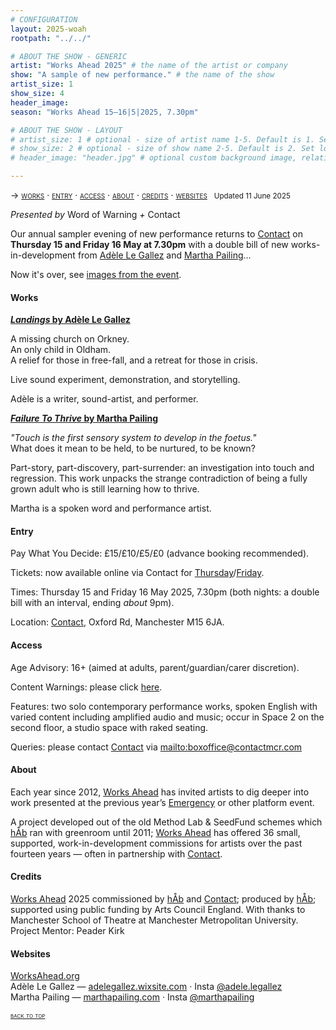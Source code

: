 ```yaml
---
# CONFIGURATION
layout: 2025-woah
rootpath: "../../"

# ABOUT THE SHOW - GENERIC
artist: "Works Ahead 2025" # the name of the artist or company
show: "A sample of new performance." # the name of the show
artist_size: 1
show_size: 4
header_image:    
season: "Works Ahead 15–16|5|2025, 7.30pm"

# ABOUT THE SHOW - LAYOUT
# artist_size: 1 # optional - size of artist name 1-5. Default is 1. Set longer names to lower values
# show_size: 2 # optional - size of show name 2-5. Default is 2. Set longer names to lower values
# header_image: "header.jpg" # optional custom background image, relative to current page

---
```

<span style='font-variant: small-caps'>→ [works](/current/2025-worksahead/#works) · [entry](/current/2025-worksahead/#entry) · [access](/current/2025-worksahead/#access) · [about](/current/2025-worksahead/#about) · [credits](/current/2025-worksahead/#credits) · [websites](/current/2025-worksahead/#websites)</span>&ensp; <small>Updated 11 June 2025</small>        
        
*Presented by* Word of Warning *+* Contact         

Our annual sampler evening of new performance returns to <a href="https://contactmcr.com/events/works-ahead-2025-2" target="_blank">Contact</a> on **Thursday 15 and Friday 16 May at 7.30pm** with a double bill of new works-in-development from [Adèle Le Gallez](/current/2025-worksahead/legallez) and [Martha Pailing](/current/2025-worksahead/pailing)…          
          
Now it's over, see [images from the event](/galleries/2025-woah).          
         
#### Works        
**[*Landings* by Adèle Le Gallez](/current/2025-worksahead/legallez)**         
         
A missing church on Orkney.<br>An only child in Oldham.<br>A relief for those in free-fall, and a retreat for those in crisis.         
         
Live sound experiment, demonstration, and storytelling.          
         
Adèle is a writer, sound-artist, and performer.         
         
**[*Failure To Thrive* by Martha Pailing](/current/2025-worksahead/pailing)**         
          
*"Touch is the first sensory system to develop in the foetus."*<br>What does it mean to be held, to be nurtured, to be known?         
         
Part-story, part-discovery, part-surrender: an investigation into touch and regression. This work unpacks the strange contradiction of being a fully grown adult who is still learning how to thrive.         
        
Martha is a spoken word and performance artist.        
         
#### Entry         
Pay What You Decide: £15/£10/£5/£0 (advance booking recommended).        
         
Tickets: now available online via Contact for <a href="https://contactmcr.com/book/instance/359758" target="_blank">Thursday</a>/<a href="https://contactmcr.com/book/instance/359759" target="_blank">Friday</a>.         
         
Times: Thursday 15 and Friday 16 May 2025, 7.30pm (both nights: a double bill with an interval, ending *about* 9pm).         
             
Location: <a href="https://contactmcr.com/visit/getting-here" target="_blank">Contact</a>, Oxford Rd, Manchester M15 6JA.         
        
#### Access         
Age Advisory: 16+ (aimed at adults, parent/guardian/carer discretion).         
         
Content Warnings: please click [here](/warnings).         
        
Features: two solo contemporary performance works, spoken English with varied content including amplified audio and music; occur in Space 2 on the second floor, a studio space with raked seating.          
         
Queries: please contact <a href="https://contactmcr.com/visit/access" target="_blank">Contact</a> via <mailto:boxoffice@contactmcr.com>        
         
#### About           
Each year since 2012, [Works Ahead](/hab/worksahead) has invited artists to dig deeper into work presented at the previous year’s [Emergency](/hab/emergency) or other platform event.          
        
A project developed out of the old Method Lab & SeedFund schemes which [hÅb](/hab) ran with greenroom until 2011; [Works Ahead](/hab/worksahead) has offered 36 small, supported, work-in-development commissions for artists over the past fourteen years — often in partnership with <a href="https://contactmcr.com" target="_blank">Contact</a>.         
         
#### Credits         
[Works Ahead](/hab/worksahead) 2025 commissioned by [hÅb](/hab) and <a href="https://contactmcr.com" target="_blank">Contact</a>; produced by [hÅb](/hab); supported using public funding by Arts Council England. With thanks to Manchester School of Theatre at Manchester Metropolitan University.<br>Project Mentor: Peader Kirk        
         
#### Websites          
<a href="http://worksahead.org" target="_blank">WorksAhead.org</a><br>Adèle Le Gallez — <a href="https://adelegallez.wixsite.com/portfolio" target="_blank">adelegallez.wixsite.com</a> · Insta <a href="https://instagram.com/adele.legallez" target="_blank">@adele.legallez</a><br>Martha Pailing — <a href="https://www.marthapailing.com" target="_blank">marthapailing.com</a> · Insta <a href="https://instagram.com/marthapailing" target="_blank">@marthapailing</a>        
        
<small><span style='font-variant: small-caps'>[back to top](/current/2025-worksahead)</span></small>
